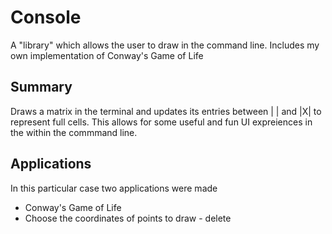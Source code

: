 # Console
A "library" which allows the user to draw in the command line. Includes my own implementation of Conway's Game of Life

## Summary
Draws a matrix in the terminal and updates its entries between | | and |X| to represent full cells.
This allows for some useful and fun UI expreiences in the within the commmand line.

## Applications
In this particular case two applications were made
 * Conway's Game of Life
 * Choose the coordinates of points to draw - delete
